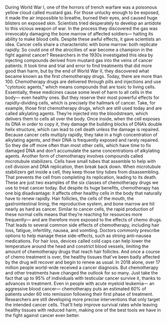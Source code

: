 During World War I, one of the  horrors of trench warfare was a poisonous yellow cloud  called mustard gas. For those unlucky enough to be exposed, it made the air impossible to breathe,  burned their eyes, and caused huge blisters on exposed skin. Scientists tried desperately to develop an antidote to this vicious weapon of war. In the process they discovered the gas  was irrevocably damaging the bone marrow of affected soldiers— halting its  ability to make blood cells. Despite these awful effects,  it gave scientists an idea. Cancer cells share a characteristic with  bone marrow: both replicate rapidly. So could one of the atrocities of war become a champion in the  fight against cancer? Researchers in the 1930s  investigated this idea by injecting compounds derived  from mustard gas into the veins of cancer patients. It took time and trial and error to find  treatments that did more good than harm, but by the end of World War II, they discovered what became known  as the first chemotherapy drugs. Today, there are more than 100. Chemotherapy drugs are delivered  through pills and injections and use "cytotoxic agents," which means  compounds that are toxic to living cells. Essentially, these medicines cause some  level of harm to all cells in the body— even healthy ones. But they reserve their most powerful  effects for rapidly-dividing cells, which is precisely the hallmark of cancer. Take, for example, those first  chemotherapy drugs, which are still used today and  are called alkylating agents. They’re injected into the bloodstream, which delivers them to  cells all over the body. Once inside, when the cell exposes  its DNA in order to copy it, they damage the building blocks of  DNA’s double helix structure, which can lead to cell death unless  the damage is repaired. Because cancer cells multiply rapidly, they take in a high concentration  of alkylating agents, and their DNA is frequently exposed  and rarely repaired. So they die off more often  than most other cells, which have time to fix damaged DNA and don’t accumulate the same  concentrations of alkylating agents. Another form of chemotherapy involves  compounds called microtubule stabilizers. Cells have small tubes that assemble  to help with cell division and DNA replication, then break back down. When microtubule stabilizers  get inside a cell, they keep those tiny tubes  from disassembling. That prevents the cell from completing  its replication, leading to its death. These are just two examples of the six  classes of chemotherapy drugs we use to treat cancer today. But despite its huge benefits,  chemotherapy has one big disadvantage: it affects other healthy cells in the body that naturally have to renew rapidly. Hair follicles, the cells of the mouth,  the gastrointestinal lining, the reproductive system, and bone marrow  are hit nearly as hard as cancer. Similar to cancer cells, the rapid  production of these normal cells means that they’re reaching for  resources more frequently— and are therefore more exposed to  the effects of chemo drugs. That leads to several common side  effects of chemotherapy, including hair loss, fatigue, infertility, nausea, and vomiting. Doctors commonly prescribe options  to help manage these side-effects, such as strong anti-nausea medications. For hair loss, devices called cold caps  can help lower the temperature around the head and  constrict blood vessels, limiting the amount of chemotherapy  drugs that reach hair follicles. And once a course of chemo  treatment is over, the healthy tissues that’ve been badly  affected by the drug will recover and begin to renew as usual. In 2018 alone, over 17 million people  world-wide received a cancer diagnosis. But chemotherapy and other treatments  have changed the outlook for so many. Just take the fact that up to 95% of  individuals with testicular cancer survive it, thanks to advances  in treatment. Even in people with acute myeloid  leukemia— an aggressive blood cancer— chemotherapy puts an estimated  60% of patients under 60 into remission following their  first phase of treatment. Researchers are still developing  more precise interventions that only target the intended  cancer cells. That’ll help improve survival rates  while leaving healthy tissues with reduced harm, making one of the best tools we have  in the fight against cancer even better. 